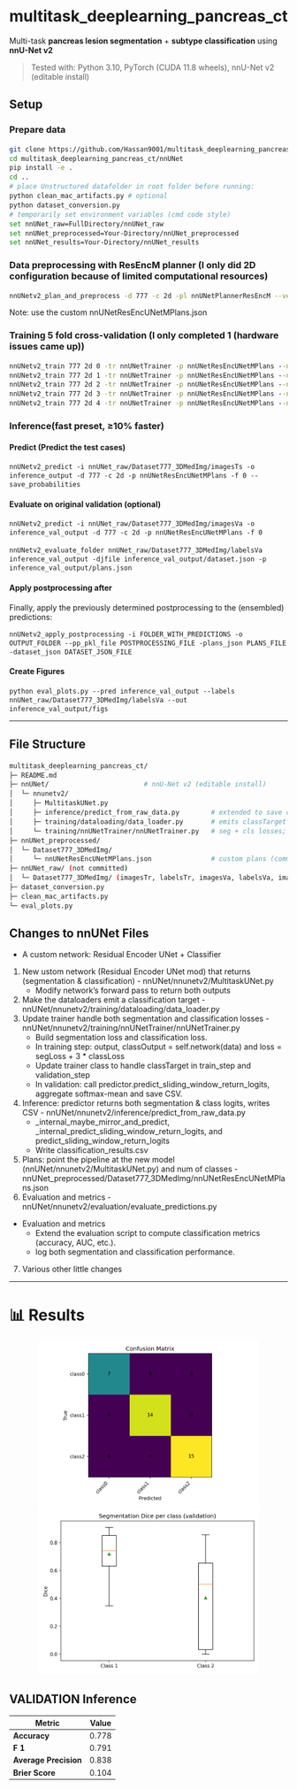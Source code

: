 # multitask_deeplearning_pancreas_ct
Multi-task **pancreas lesion segmentation** + **subtype classification** using **nnU-Net v2** 
> Tested with: Python 3.10, PyTorch (CUDA 11.8 wheels), nnU-Net v2 (editable install)
## Setup
### Prepare data
```bash
git clone https://github.com/Hassan9001/multitask_deeplearning_pancreas_ct.git
cd multitask_deeplearning_pancreas_ct/nnUNet
pip install -e .
cd ..
# place Unstructured datafolder in root folder before running:
python clean_mac_artifacts.py # optional
python dataset_conversion.py
# temporarily set environment variables (cmd code style)
set nnUNet_raw=FullDirectory/nnUNet_raw
set nnUNet_preprocessed=Your-Directory/nnUNet_preprocessed
set nnUNet_results=Your-Directory/nnUNet_results
```
### Data preprocessing with ResEncM planner (I only did 2D configuration because of limited computational resources)
```bash
nnUNetv2_plan_and_preprocess -d 777 -c 2d -pl nnUNetPlannerResEncM --verify_dataset_integrity
```
Note: use the custom nnUNetResEncUNetMPlans.json
### Training 5 fold cross-validation (I only completed 1 (hardware issues came up))
```bat
nnUNetv2_train 777 2d 0 -tr nnUNetTrainer -p nnUNetResEncUNetMPlans --npz
nnUNetv2_train 777 2d 1 -tr nnUNetTrainer -p nnUNetResEncUNetMPlans --npz
nnUNetv2_train 777 2d 2 -tr nnUNetTrainer -p nnUNetResEncUNetMPlans --npz
nnUNetv2_train 777 2d 3 -tr nnUNetTrainer -p nnUNetResEncUNetMPlans --npz
nnUNetv2_train 777 2d 4 -tr nnUNetTrainer -p nnUNetResEncUNetMPlans --npz
```
### Inference(fast preset, ≥10% faster)
#### Predict (Predict the test cases)
```code
nnUNetv2_predict -i nnUNet_raw/Dataset777_3DMedImg/imagesTs -o inference_output -d 777 -c 2d -p nnUNetResEncUNetMPlans -f 0 --save_probabilities
```
#### Evaluate on original validation (optional)
```code
nnUNetv2_predict -i nnUNet_raw/Dataset777_3DMedImg/imagesVa -o inference_val_output -d 777 -c 2d -p nnUNetResEncUNetMPlans -f 0

nnUNetv2_evaluate_folder nnUNet_raw/Dataset777_3DMedImg/labelsVa inference_val_output -djfile inference_val_output/dataset.json -p inference_val_output/plans.json
```
#### Apply postprocessing after 
Finally, apply the previously determined postprocessing to the (ensembled) predictions: 
```commandline
nnUNetv2_apply_postprocessing -i FOLDER_WITH_PREDICTIONS -o OUTPUT_FOLDER --pp_pkl_file POSTPROCESSING_FILE -plans_json PLANS_FILE -dataset_json DATASET_JSON_FILE
```
#### Create Figures
```shell
python eval_plots.py --pred inference_val_output --labels nnUNet_raw/Dataset777_3DMedImg/labelsVa --out inference_val_output/figs
```
---

## File Structure

```bash
multitask_deeplearning_pancreas_ct/
├─ README.md
├─ nnUNet/                        # nnU-Net v2 (editable install)
│  └─ nnunetv2/
│     ├─ MultitaskUNet.py
│     ├─ inference/predict_from_raw_data.py        # extended to save classification outputs
│     ├─ training/dataloading/data_loader.py       # emits classTarget + robust keys
│     └─ training/nnUNetTrainer/nnUNetTrainer.py   # seg + cls losses; logging
├─ nnUNet_preprocessed/
│  └─ Dataset777_3DMedImg/
│     └─ nnUNetResEncUNetMPlans.json               # custom plans (committed)
├─ nnUNet_raw/ (not committed)
│  └─ Dataset777_3DMedImg/ (imagesTr, labelsTr, imagesVa, labelsVa, imagesTs)
├─ dataset_conversion.py
├─ clean_mac_artifacts.py
└─ eval_plots.py
```

## Changes to nnUNet Files
- A custom network: Residual Encoder UNet + Classifier
1) New ustom network (Residual Encoder UNet mod) that returns (segmentation & classification) - nnUNet/nnunetv2/MultitaskUNet.py
    - Modify network’s forward pass to return both outputs
2) Make the dataloaders emit a classification target - nnUNet/nnunetv2/training/dataloading/data_loader.py
3) Update trainer handle both segmentation and classification losses - nnUNet/nnunetv2/training/nnUNetTrainer/nnUNetTrainer.py
    - Build segmentation loss and classification loss.
    - In training step: output, classOutput = self.network(data) and loss = segLoss + 3 * classLoss
    - Update trainer class to handle classTarget in train_step and validation_step
    - In validation: call predictor.predict_sliding_window_return_logits, aggregate softmax-mean and save CSV.
4) Inference: predictor returns both segmentation & class logits, writes CSV - nnUNet/nnunetv2/inference/predict_from_raw_data.py
    - _internal_maybe_mirror_and_predict, _internal_predict_sliding_window_return_logits, and predict_sliding_window_return_logits
    - Write classification_results.csv
5) Plans: point the pipeline at the new model (nnUNet/nnunetv2/MultitaskUNet.py) and num of classes - nnUNet_preprocessed/Dataset777_3DMedImg/nnUNetResEncUNetMPlans.json
6) Evaluation and metrics - nnUNet/nnunetv2/evaluation/evaluate_predictions.py
  - Evaluation and metrics
    - Extend the evaluation script to compute classification metrics (accuracy, AUC, etc.).
    - log both segmentation and classification performance.
7) Various other little changes

<!-- ![alt text](inference_val_output/figs/classification_confusion.png_raw.png) ![alt text](inference_val_output/figs/segmentation_dice_boxplots.png) -->

--- 

# 📊 Results

<p align="center">
  <img src="inference_val_output/figs/classification_confusion.png_raw.png" width="400" />
  <img src="inference_val_output/figs/segmentation_dice_boxplots.png" width="400" />
</p>

## VALIDATION Inference
| Metric              | Value        |
|---------------------|--------------|
| **Accuracy**         | 0.778         |
| **F 1** | 0.791         |
| **Average Precision** | 0.838         |
| **Brier Score**       | 0.104         |

